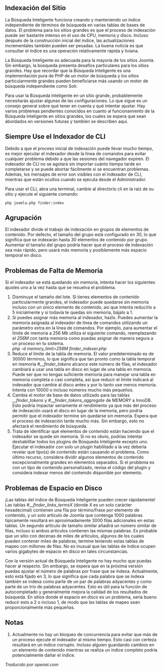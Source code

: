 <!-- Filename: Smart_Search_on_large_sites / Display title: Búsqueda Inteligente en Sitios Grandes  -->

## Indexación del Sitio

La Búsqueda Inteligente funciona creando y manteniendo un índice independiente de términos de búsqueda en varias tablas de bases de datos. El problema para los sitios grandes es que el proceso de indexación puede ser bastante intenso en el uso de CPU, memoria y disco. Incluso después de la construcción inicial del índice, las actualizaciones incrementales también pueden ser pesadas. La buena noticia es que consultar el índice es una operación relativamente rápida y liviana.

La Búsqueda Inteligente es adecuada para la mayoría de los sitios Joomla. Sin embargo, la búsqueda presenta desafíos particulares para los sitios grandes. Hay que recordar que la Búsqueda Inteligente es una implementación pura de PHP de un motor de búsqueda y los sitios particularmente grandes pueden beneficiarse más usando un motor de búsqueda independiente como Solr.

Para usar la Búsqueda Inteligente en un sitio grande, probablemente necesitarás ajustar algunas de las configuraciones. Lo que sigue es un consejo general sobre qué tener en cuenta y qué intentar ajustar. Hay varios problemas pendientes conocidos en cuanto al funcionamiento de la Búsqueda Inteligente en sitios grandes, los cuales se espera que sean abordados en versiones futuras y también se describen aquí.

## Siempre Use el Indexador de CLI

Debido a que el proceso inicial de indexación puede llevar mucho tiempo, es mejor ejecutar el indexador desde la línea de comandos para evitar cualquier problema debido a que las sesiones del navegador expiren. El indexador de CLI no se agotará sin importar cuánto tiempo tarde en completarse y se puede abortar fácilmente si se encuentran problemas. Además, los mensajes de error son visibles con el indexador de CLI, mientras que están ocultos cuando se ejecuta desde el Administrador.

Para usar el CLI, abra una terminal, cambie al directorio cli en la raíz de su sitio y ejecute el siguiente comando:

```
php joomla.php finder:index
```

## Agrupación

El indexador divide el trabajo de indexación en grupos de elementos de contenido. Por defecto, el tamaño del grupo está configurado en 30, lo que significa que se indexarán hasta 30 elementos de contenido por grupo. Aumentar el tamaño del grupo podría hacer que el proceso de indexación sea más rápido, pero usará más memoria y posiblemente más espacio temporal en disco.

## Problemas de Falta de Memoria

Si el indexador se está quedando sin memoria, intenta hacer los siguientes ajustes uno a la vez hasta que se resuelva el problema.

1. Disminuye el tamaño del lote. Si tienes elementos de contenido particularmente grandes, el indexador puede quedarse sin memoria incluso con un único elemento de contenido, así que intenta reducirlo a 5 inicialmente y si todavía te quedas sin memoria, bájalo a 1.
2. Si puedes asignar más memoria al indexador, hazlo. Puedes aumentar la memoria asignada al indexador de línea de comandos utilizando un parámetro extra en la línea de comandos. Por ejemplo, para aumentar el límite de memoria a 256 Mb utiliza el siguiente comando, reemplazando el *256M* con tanta memoria como puedas asignar de manera segura a un proceso en tu sistema.<br>
   *php -d memory_limit=256M finder_indexer.php*
3. Reduce el límite de la tabla de memoria. El valor predeterminado es de 30000 términos, lo que significa que tan pronto como la tabla temporal en memoria *#__finder_tokens* alcance este número de filas, el indexador cambiará a usar una tabla en disco en lugar de una tabla en memoria. Puede ser que no tengas suficiente memoria para manejar una tabla en memoria completa o casi completa, así que reducir el límite indicará al indexador que cambie al disco antes y por lo tanto use menos memoria. Intenta con 10000 o incluso números mucho más pequeños.
4. Cambia el motor de base de datos utilizado para las tablas *__finder_tokens* y *#__finder_tokens_aggregate* de MEMORY a InnoDB. Esto podría impactar seriamente el rendimiento ya que más del proceso de indexación usará el disco en lugar de la memoria, pero podría permitir que el indexador termine sin quedarse sin memoria. Espera que el proceso de indexación tarde mucho más. Sin embargo, esto no afectará el rendimiento de búsqueda.
5. Trata de identificar qué elementos de contenido están haciendo que el indexador se quede sin memoria. Si no es obvio, podrías intentar deshabilitar todos los plugins de Búsqueda Inteligente excepto uno. Ejecutar el indexador con solo un plugin habilitado a la vez debería revelar qué tipo(s) de contenido están causando el problema. Como último recurso, considera dividir algunos elementos de contenido excepcionalmente grandes en elementos separados. Si el problema es con un tipo de contenido personalizado, revisa el código del plugin y considera indexar menos del contenido disponible por elemento.

## Problemas de Espacio en Disco

¡Las tablas del índice de Búsqueda Inteligente pueden crecer rápidamente! Las tablas *#__finder_links_termsX* (donde *X* es un solo carácter hexadecimal) contienen una fila por término/frase por elemento de contenido, y un solo artículo de Joomla que contenga 1000 palabras típicamente resultará en aproximadamente 3000 filas adicionales en estas tablas. Un segundo artículo de tamaño similar añadirá un número similar de filas, incluso si ambos artículos contienen las mismas palabras. Es probable que un sitio con decenas de miles de artículos, algunos de los cuales pueden contener miles de palabras, termine teniendo estas tablas de mapeo con millones de filas. No es inusual que las tablas de índice ocupen varios gigabytes de espacio en disco en tales circunstancias.

Con la versión actual de Búsqueda Inteligente no hay mucho que puedas hacer al respecto. Sin embargo, se espera que en la próxima versión puedas ajustar el número de palabras por frase que se indexa. Actualmente, esto está fijado en 3, lo que significa que cada palabra que se indexa también se indexa como parte de un par de palabras adyacentes y como parte de un trío de palabras adyacentes. Esto es útil para la función de autocompletado y generalmente mejora la calidad de los resultados de búsqueda. En sitios donde el espacio en disco es un problema, sería bueno reducir esto a 2 o incluso 1, de modo que las tablas de mapeo sean proporcionalmente más pequeñas.

## Notas

1. Actualmente no hay un bloqueo de concurrencia para evitar que más de un proceso ejecute el indexador al mismo tiempo. Esto casi con certeza resultará en un índice corrupto. Incluso alguien guardando cambios en un elemento de contenido mientras se realiza un índice completo podría potencialmente dañar el índice.

*Traducido por openai.com*

